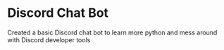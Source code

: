 # Discord Chat Bot

Created a basic Discord chat bot to learn more python and mess around with Discord developer tools
